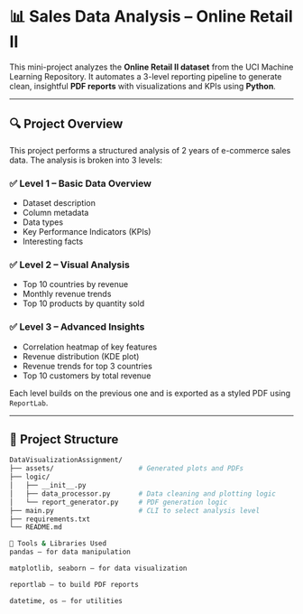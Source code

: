 # 📊 Sales Data Analysis – Online Retail II

This mini-project analyzes the **Online Retail II dataset** from the UCI Machine Learning Repository. It automates a 3-level reporting pipeline to generate clean, insightful **PDF reports** with visualizations and KPIs using **Python**.

---

## 🔍 Project Overview

This project performs a structured analysis of 2 years of e-commerce sales data. The analysis is broken into 3 levels:

### ✅ Level 1 – Basic Data Overview
- Dataset description
- Column metadata
- Data types
- Key Performance Indicators (KPIs)
- Interesting facts

### ✅ Level 2 – Visual Analysis
- Top 10 countries by revenue
- Monthly revenue trends
- Top 10 products by quantity sold

### ✅ Level 3 – Advanced Insights
- Correlation heatmap of key features
- Revenue distribution (KDE plot)
- Revenue trends for top 3 countries
- Top 10 customers by total revenue

Each level builds on the previous one and is exported as a styled PDF using `ReportLab`.

---

## 📁 Project Structure

```bash
DataVisualizationAssignment/
├── assets/                     # Generated plots and PDFs
├── logic/
│   ├── __init__.py
│   ├── data_processor.py       # Data cleaning and plotting logic
│   └── report_generator.py     # PDF generation logic
├── main.py                     # CLI to select analysis level
├── requirements.txt
└── README.md

🧰 Tools & Libraries Used
pandas – for data manipulation

matplotlib, seaborn – for data visualization

reportlab – to build PDF reports

datetime, os – for utilities